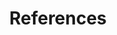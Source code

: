 ---
type: docs
no_list: true
title: "References"
linkTitle: "References" 
weight: 80
exclude_from_list: true
---